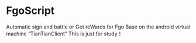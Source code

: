 # FgoScript
Automatic sign and battle or Get reWards for Fgo Base on the android virtual machine “TianTianClient” This is just for study！
